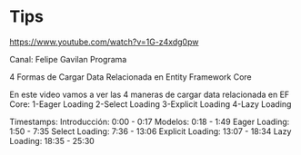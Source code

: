 # Tips

https://www.youtube.com/watch?v=1G-z4xdg0pw

Canal: Felipe Gavilan Programa

4 Formas de Cargar Data Relacionada en Entity Framework Core

En este video vamos a ver las 4 maneras de cargar data relacionada en EF Core: 
1-Eager Loading 
2-Select Loading
3-Explicit Loading
4-Lazy Loading

Timestamps:
Introducción: 0:00 - 0:17
Modelos: 0:18 - 1:49
Eager Loading: 1:50 - 7:35
Select Loading: 7:36 - 13:06
Explicit Loading: 13:07 - 18:34
Lazy Loading: 18:35 - 25:30
